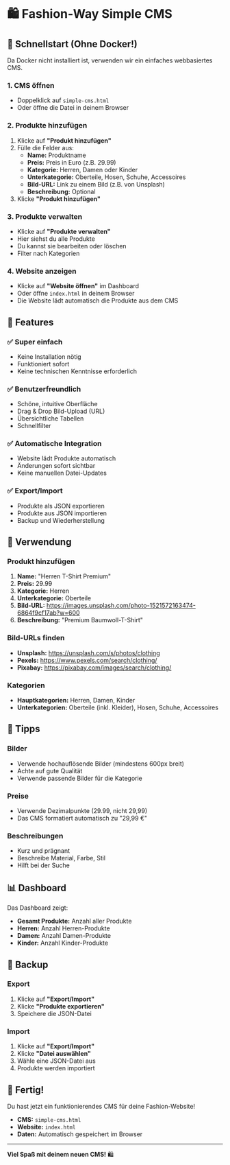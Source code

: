 # 🛍️ Fashion-Way Simple CMS

## 🚀 Schnellstart (Ohne Docker!)

Da Docker nicht installiert ist, verwenden wir ein einfaches webbasiertes CMS.

### 1. CMS öffnen
- Doppelklick auf `simple-cms.html`
- Oder öffne die Datei in deinem Browser

### 2. Produkte hinzufügen
1. Klicke auf **"Produkt hinzufügen"**
2. Fülle die Felder aus:
   - **Name:** Produktname
   - **Preis:** Preis in Euro (z.B. 29.99)
   - **Kategorie:** Herren, Damen oder Kinder
   - **Unterkategorie:** Oberteile, Hosen, Schuhe, Accessoires
   - **Bild-URL:** Link zu einem Bild (z.B. von Unsplash)
   - **Beschreibung:** Optional
3. Klicke **"Produkt hinzufügen"**

### 3. Produkte verwalten
- Klicke auf **"Produkte verwalten"**
- Hier siehst du alle Produkte
- Du kannst sie bearbeiten oder löschen
- Filter nach Kategorien

### 4. Website anzeigen
- Klicke auf **"Website öffnen"** im Dashboard
- Oder öffne `index.html` in deinem Browser
- Die Website lädt automatisch die Produkte aus dem CMS

## 🎯 Features

### ✅ Super einfach
- Keine Installation nötig
- Funktioniert sofort
- Keine technischen Kenntnisse erforderlich

### ✅ Benutzerfreundlich
- Schöne, intuitive Oberfläche
- Drag & Drop Bild-Upload (URL)
- Übersichtliche Tabellen
- Schnellfilter

### ✅ Automatische Integration
- Website lädt Produkte automatisch
- Änderungen sofort sichtbar
- Keine manuellen Datei-Updates

### ✅ Export/Import
- Produkte als JSON exportieren
- Produkte aus JSON importieren
- Backup und Wiederherstellung

## 📱 Verwendung

### Produkt hinzufügen
1. **Name:** "Herren T-Shirt Premium"
2. **Preis:** 29.99
3. **Kategorie:** Herren
4. **Unterkategorie:** Oberteile
5. **Bild-URL:** https://images.unsplash.com/photo-1521572163474-6864f9cf17ab?w=600
6. **Beschreibung:** "Premium Baumwoll-T-Shirt"

### Bild-URLs finden
- **Unsplash:** https://unsplash.com/s/photos/clothing
- **Pexels:** https://www.pexels.com/search/clothing/
- **Pixabay:** https://pixabay.com/images/search/clothing/

### Kategorien
- **Hauptkategorien:** Herren, Damen, Kinder
- **Unterkategorien:** Oberteile (inkl. Kleider), Hosen, Schuhe, Accessoires

## 🔧 Tipps

### Bilder
- Verwende hochauflösende Bilder (mindestens 600px breit)
- Achte auf gute Qualität
- Verwende passende Bilder für die Kategorie

### Preise
- Verwende Dezimalpunkte (29.99, nicht 29,99)
- Das CMS formatiert automatisch zu "29,99 €"

### Beschreibungen
- Kurz und prägnant
- Beschreibe Material, Farbe, Stil
- Hilft bei der Suche

## 📊 Dashboard

Das Dashboard zeigt:
- **Gesamt Produkte:** Anzahl aller Produkte
- **Herren:** Anzahl Herren-Produkte
- **Damen:** Anzahl Damen-Produkte
- **Kinder:** Anzahl Kinder-Produkte

## 💾 Backup

### Export
1. Klicke auf **"Export/Import"**
2. Klicke **"Produkte exportieren"**
3. Speichere die JSON-Datei

### Import
1. Klicke auf **"Export/Import"**
2. Klicke **"Datei auswählen"**
3. Wähle eine JSON-Datei aus
4. Produkte werden importiert

## 🎉 Fertig!

Du hast jetzt ein funktionierendes CMS für deine Fashion-Website!

- **CMS:** `simple-cms.html`
- **Website:** `index.html`
- **Daten:** Automatisch gespeichert im Browser

---

**Viel Spaß mit deinem neuen CMS!** 🛍️ 